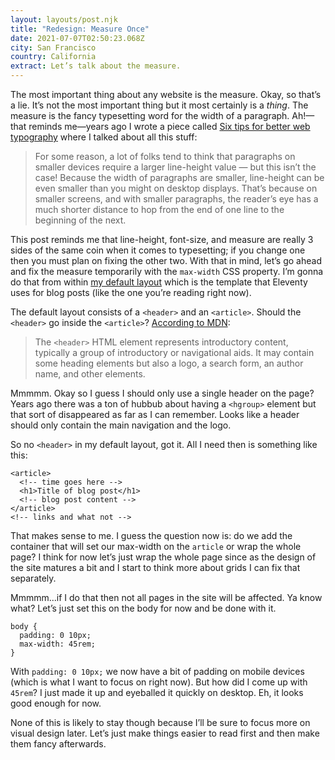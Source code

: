 ```yaml
---
layout: layouts/post.njk
title: "Redesign: Measure Once"
date: 2021-07-07T02:50:23.068Z
city: San Francisco
country: California
extract: Let’s talk about the measure.
---
```


The most important thing about any website is the measure. Okay, so that’s a lie. It’s not the most important thing but it most certainly is a _thing_. The measure is the fancy typesetting word for the width of a paragraph. Ah!—that reminds me—years ago I wrote a piece called [Six tips for better web typography](https://css-tricks.com/six-tips-for-better-web-typography/) where I talked about all this stuff:

> For some reason, a lot of folks tend to think that paragraphs on smaller devices require a larger line-height value — but this isn’t the case! Because the width of paragraphs are smaller, line-height can be even smaller than you might on desktop displays. That’s because on smaller screens, and with smaller paragraphs, the reader’s eye has a much shorter distance to hop from the end of one line to the beginning of the next.

This post reminds me that line-height, font-size, and measure are really 3 sides of the same coin when it comes to typesetting; if you change one then you must plan on fixing the other two. With that in mind, let’s go ahead and fix the measure temporarily with the `max-width` CSS property. I’m gonna do that from within [my default layout](https://github.com/robinrendle/robinrendle.com/blob/a4c230d0d089b80bf2d51008a9a7ea57796118d4/_includes/layouts/default.html) which is the template that Eleventy uses for blog posts (like the one you’re reading right now).

The default layout consists of a `<header>` and an `<article>`. Should the `<header>` go inside the `<article>`? [According to MDN](https://developer.mozilla.org/en-US/docs/Web/HTML/Element/header):

> The `<header>` HTML element represents introductory content, typically a group of introductory or navigational aids. It may contain some heading elements but also a logo, a search form, an author name, and other elements.

Mmmmm. Okay so I guess I should only use a single header on the page? Years ago there was a ton of hubbub about having a `<hgroup>` element but that sort of disappeared as far as I can remember. Looks like a header should only contain the main navigation and the logo.

So no `<header>` in my default layout, got it. All I need then is something like this:

```
<article>
  <!-- time goes here -->
  <h1>Title of blog post</h1>
  <!-- blog post content -->
</article>
<!-- links and what not -->
```

That makes sense to me. I guess the question now is: do we add the container that will set our max-width on the `article` or wrap the whole page? I think for now let’s just wrap the whole page since as the design of the site matures a bit and I start to think more about grids I can fix that separately.

Mmmmm...if I do that then not all pages in the site will be affected. Ya know what? Let’s just set this on the body for now and be done with it.

```
body {
  padding: 0 10px;
  max-width: 45rem;
}
```

With `padding: 0 10px;` we now have a bit of padding on mobile devices (which is what I want to focus on right now). But how did I come up with `45rem`? I just made it up and eyeballed it quickly on desktop. Eh, it looks good enough for now.

None of this is likely to stay though because I’ll be sure to focus more on visual design later. Let’s just make things easier to read first and then make them fancy afterwards.
